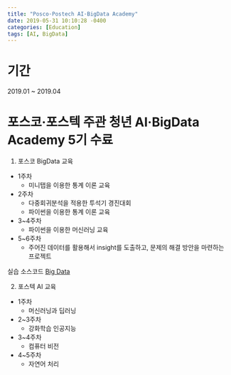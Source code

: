 ```yaml
---
title: "Posco·Postech AI·BigData Academy"
date: 2019-05-31 10:10:28 -0400
categories: [Education]
tags: [AI, BigData] 
---
```

# 기간
2019.01 ~ 2019.04

# 포스코·포스텍 주관 청년 AI·BigData Academy 5기 수료 <br>

1. 포스코 BigData 교육 <br>

* 1주차 
    - 미니탭을 이용한 통계 이론 교육<br>
* 2주차 
    - 다중회귀분석을 적용한 투석기 경진대회<br>
    - 파이썬을 이용한 통계 이론 교육<br>
* 3~4주차
    - 파이썬을 이용한 머신러닝 교육<br>
* 5~6주차
    - 주어진 데이터를 활용해서 insight를 도출하고, 문제의 해결 방안을 마련하는 프로젝트 <br>

실습 소스코드 [Big Data][bd-gh]

[bd-gh]:   https://github.com/godute/BigData


2. 포스텍 AI 교육 <br>

* 1주차 <br>
    - 머신러닝과 딥러닝<br>
* 2~3주차 <br>
    - 강화학습 인공지능<br>
* 3~4주차 <br>
    - 컴퓨터 비전<br>
* 4~5주차 <br>
    - 자연어 처리<br>

